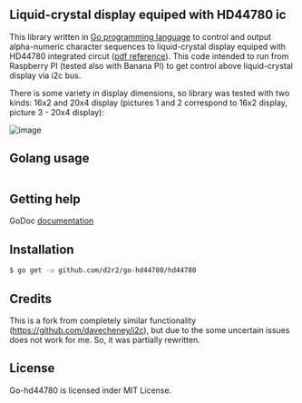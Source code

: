 ## Liquid-crystal display equiped with HD44780 ic

This library written in [Go programming language](https://golang.org/) to control and output alpha-numeric character sequences to liquid-crystal display equiped with HD44780 integrated circut ([pdf reference](https://raw.github.com/d2r2/go-hd44780/master/docs/HD44780.pdf)). This code intended to run from Raspberry PI (tested also with Banana PI) to get control above liquid-crystal display via i2c bus.

There is some variety in display dimensions, so library was tested with two kinds: 16x2 and 20x4 display (pictures 1 and 2 correspond to 16x2 display, picture 3 - 20x4 display):

![image](https://raw.github.com/d2r2/go-hd44780/master/docs/16x2_20x4.jpg)

## Golang usage

```go
```

## Getting help

GoDoc [documentation](http://godoc.org/github.com/d2r2/go-hd44780/hd44780)

## Installation

```bash
$ go get -u github.com/d2r2/go-hd44780/hd44780
```

## Credits

This is a fork from completely similar functionality (https://github.com/davecheney/i2c), but due to the some uncertain issues does not work for me. So, it was partially rewritten.

## License

Go-hd44780 is licensed inder MIT License.
